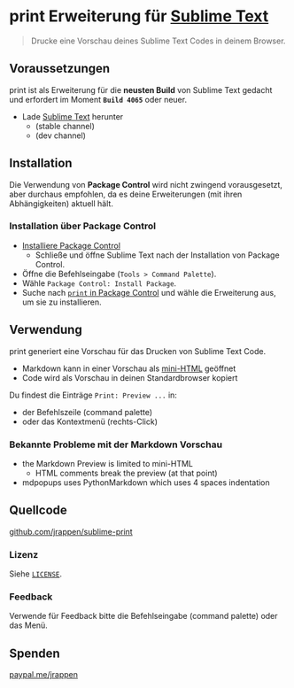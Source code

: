 # print Erweiterung für [Sublime Text](https://www.sublimetext.com)

> Drucke eine Vorschau deines Sublime Text Codes in deinem Browser.

## Voraussetzungen

print ist als Erweiterung für die **neusten Build** von Sublime Text gedacht und erfordert im Moment **`Build 4065`** oder neuer.

* Lade [Sublime Text](https://www.sublimetext.com) herunter
  * (stable channel)
  * (dev channel)

## Installation

Die Verwendung von **Package Control** wird nicht zwingend vorausgesetzt, aber durchaus empfohlen, da es deine Erweiterungen (mit ihren Abhängigkeiten) aktuell hält.

### Installation über Package Control

* [Installiere Package Control](https://packagecontrol.io/installation)
  * Schließe und öffne Sublime Text nach der Installation von Package Control.
* Öffne die Befehlseingabe (`Tools > Command Palette`).
* Wähle `Package Control: Install Package`.
* Suche nach [`print` in Package Control](https://packagecontrol.io/packages/print) und wähle die Erweiterung aus, um sie zu installieren.

## Verwendung

print generiert eine Vorschau für das Drucken von Sublime Text Code.

* Markdown kann in einer Vorschau als
  [mini-HTML](https://www.sublimetext.com/docs/3/minihtml.html)
  geöffnet
* Code wird als Vorschau in deinen Standardbrowser kopiert

Du findest die Einträge `Print: Preview ...` in:

* der Befehlszeile (command palette)
* oder das Kontextmenü (rechts-Click)

### Bekannte Probleme mit der Markdown Vorschau

* the Markdown Preview is limited to mini-HTML
  * HTML comments break the preview (at that point)
* mdpopups uses PythonMarkdown which uses 4 spaces indentation

## Quellcode

[github.com/jrappen/sublime-print](https://www.github.com/jrappen/sublime-print)

### Lizenz

Siehe [`LICENSE`](https://github.com/jrappen/sublime-print/blob/master/LICENSE).

### Feedback

Verwende für Feedback bitte die Befehlseingabe (command palette) oder das Menü.

## Spenden

[paypal.me/jrappen](https://www.paypal.me/jrappen)
